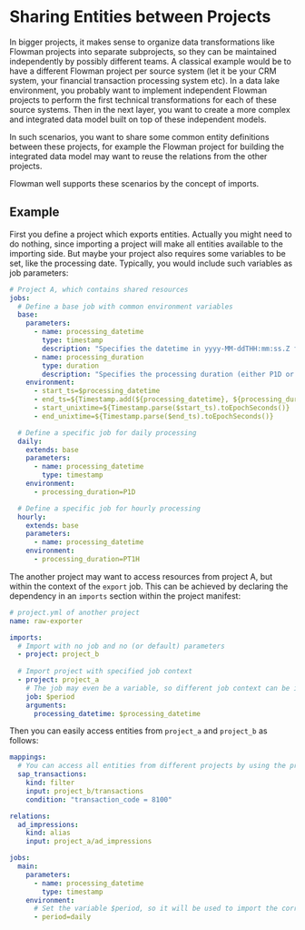 # Sharing Entities between Projects

In bigger projects, it makes sense to organize data transformations like Flowman projects into separate subprojects,
so they can be maintained independently by possibly different teams. A classical example would be to have a different
Flowman project per source system (let it be your CRM system, your financial transaction processing system etc).
In a data lake environment, you probably want to implement independent Flowman projects to perform the first
technical transformations for each of these source systems. Then in the next layer, you want to create a more
complex and integrated data model built on top of these independent models.

In such scenarios, you want to share some common entity definitions between these projects, for example the Flowman
project for building the integrated data model may want to reuse the relations from the other projects. 

Flowman well supports these scenarios by the concept of imports.

## Example

First you define a project which exports entities. Actually you might need to do nothing, since importing a project
will make all entities available to the importing side. But maybe your project also requires some variables to be
set, like the processing date. Typically, you would include such variables as job parameters: 
```yaml
# Project A, which contains shared resources 
jobs:
  # Define a base job with common environment variables  
  base:
    parameters:
      - name: processing_datetime
        type: timestamp
        description: "Specifies the datetime in yyyy-MM-ddTHH:mm:ss.Z for which the result will be generated"
      - name: processing_duration
        type: duration
        description: "Specifies the processing duration (either P1D or PT1H)"
    environment:
      - start_ts=$processing_datetime
      - end_ts=${Timestamp.add(${processing_datetime}, ${processing_duration})}
      - start_unixtime=${Timestamp.parse($start_ts).toEpochSeconds()}
      - end_unixtime=${Timestamp.parse($end_ts).toEpochSeconds()}

  # Define a specific job for daily processing
  daily:
    extends: base  
    parameters:
      - name: processing_datetime
        type: timestamp
    environment:
      - processing_duration=P1D 

  # Define a specific job for hourly processing
  hourly:
    extends: base
    parameters:
      - name: processing_datetime
    environment:
      - processing_duration=PT1H
```

The another project may want to access resources from project A, but within the context of the `export` job. This
can be achieved by declaring the dependency in an `imports` section within the project manifest:

```yaml
# project.yml of another project
name: raw-exporter

imports:
  # Import with no job and no (or default) parameters
  - project: project_b
    
  # Import project with specified job context
  - project: project_a
    # The job may even be a variable, so different job context can be imported
    job: $period
    arguments:
      processing_datetime: $processing_datetime
```
Then you can easily access entities from `project_a` and `project_b` as follows:

```yaml
mappings:
  # You can access all entities from different projects by using the project name followed by a slash ("/")  
  sap_transactions:
    kind: filter
    input: project_b/transactions
    condition: "transaction_code = 8100"

relations:
  ad_impressions:
    kind: alias
    input: project_a/ad_impressions

jobs:
  main:
    parameters:
      - name: processing_datetime
        type: timestamp
    environment:
      # Set the variable $period, so it will be used to import the correct job
      - period=daily
```

